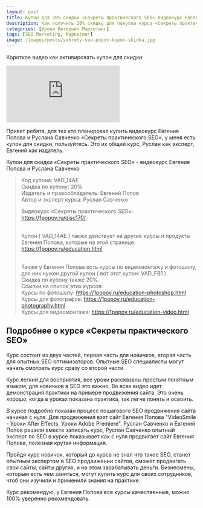 ```yaml
---
layout: post
title: Купон для 20% скидки «Секреты практического SEO» видеокурс Евгения Попова
description: Как получить 20% скидку для покупки курса «Секреты практического SEO»
categories: [Уроки Интернет Маркетинг]
tags: [SEO Marketing, Маркетинг]
image: /images/posts/sekrety-seo-popov-kupon-skidka.jpg
---
```

Короткое видео как активировать купон для скидки:
<div class="yt-video-container-1">
    <iframe src="https://www.youtube.com/embed/AqVM4B6EEcg?rel=0" frameborder="0" allowfullscreen></iframe>
</div>

Привет ребята, для тех кто планировал купить видеокурс Евгения Попова и Руслана Савченко «Секреты практического SEO», у меня есть купон для скидки, пользуйтесь. Это их общий курс, Руслан как эксперт, Евгений как издатель.

Купон для скидки «Секреты практического SEO» - видеокурс Евгения Попова и Руслана Савченко
<blockquote>
Код купона: VAD_14AE <br>
Скидка по купону: 20% <br>
Издатель и правообладатель: Евгений Попов <br>
Автор и эксперт курса: Руслан Савченко <br>

Видеокурс «Секреты практического SEO»:  <br>
<a href="https://1popov.ru/disc170/" rel="nofollow" target="_blank">https://1popov.ru/disc170/</a>  <br>  <br>

Купон ( VAD_14AE ) также действует на  другие курсы и продукты Евгения Попова,
которые на этой странице: <a href="https://1popov.ru/education.html" rel="nofollow" target="_blank">https://1popov.ru/education.html</a>  <br>  <br>

Также у Евгения Попова есть курсы по видеомонтажу и фотошопу, для них нужен другой купон ( вот этот купон:  VAD_FB1 )  <br>
Скидка по купону также 20%.  <br>
Ссылки на список этих курсов:  <br>
Курсы по фотошопу: <a href="https://1popov.ru/education-photoshop.html" rel="nofollow" target="_blank">https://1popov.ru/education-photoshop.html</a>  <br>
Курсы для фотографов: <a href="https://1popov.ru/education-photography.html" rel="nofollow" target="_blank">https://1popov.ru/education-photography.html</a>  <br>
Курсы для видеомонтажа: <a href="https://1popov.ru/education-video.html" rel="nofollow" target="_blank">https://1popov.ru/education-video.html</a>  <br>

</blockquote>

<h2>Подробнее о курсе «Секреты практического SEO» </h2>

Курс состоит из двух частей, первая часть для новичков, вторая часть для опытных SEO оптимизаторов. Опытные SEO специалисты могут начать смотреть курс сразу со второй части.

Курс легкий для восприятия, все уроки рассказаны простым понятным языком, для новичков в SEO это важно. Во всех видео идет демонстрация практики на примере продвижения сайта. Это очень хорошо, когда в уроках показана практика, так легче понять и освоить.

В курсе подробно показан процесс пошагового SEO продвижения сайта начиная с нуля. Для продвижения взят сайт Евгения Попова "VideoSmile - Уроки After Effects, Уроки Adobe Premiere". Руслан Савченко и Евгений Попов решили вместе записать курс, Руслан Савченко опытный эксперт по SEO в курсе показывает как с нуля продвигает сайт Евгения Попова, полезная крутая информация.

Пройдя курс новичок, который до курса не знал что такое SEO, станет опытным экспертом в SEO продвижении сайтов, сможет продвигать свои сайты, сайты других, и на этом зарабатывать деньги. Бизнесмены, которым есть чем заняться, могут купить курс для своих сотрудников, чтоб они изучили и применили знания на практике.

Курс рекомендую, у Евгения Попова все курсы качественные, можно 100% уверенно рекомендовать.
